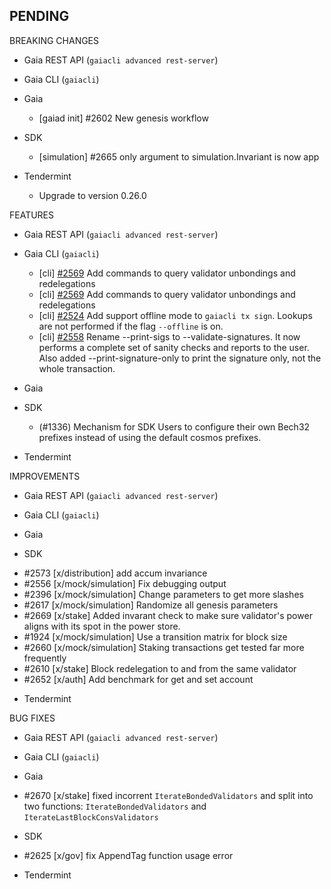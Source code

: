 ## PENDING

BREAKING CHANGES

* Gaia REST API (`gaiacli advanced rest-server`)

* Gaia CLI  (`gaiacli`)

* Gaia
  * [gaiad init] \#2602 New genesis workflow

* SDK
  * [simulation] \#2665 only argument to simulation.Invariant is now app

* Tendermint
  * Upgrade to version 0.26.0

FEATURES

* Gaia REST API (`gaiacli advanced rest-server`)

* Gaia CLI  (`gaiacli`)
    * [cli] [\#2569](https://github.com/cosmos/cosmos-sdk/pull/2569) Add commands to query validator unbondings and redelegations
    * [cli] [\#2569](https://github.com/cosmos/cosmos-sdk/pull/2569) Add commands to query validator unbondings and redelegations
    * [cli] [\#2524](https://github.com/cosmos/cosmos-sdk/issues/2524) Add support offline mode to `gaiacli tx sign`. Lookups are not performed if the flag `--offline` is on.
    * [cli] [\#2558](https://github.com/cosmos/cosmos-sdk/issues/2558) Rename --print-sigs to --validate-signatures. It now performs a complete set of sanity checks and reports to the user. Also added --print-signature-only to print the signature only, not the whole transaction.

* Gaia

* SDK
    * (#1336) Mechanism for SDK Users to configure their own Bech32 prefixes instead of using the default cosmos prefixes.

* Tendermint


IMPROVEMENTS

* Gaia REST API (`gaiacli advanced rest-server`)

* Gaia CLI  (`gaiacli`)

* Gaia

* SDK
 - #2573 [x/distribution] add accum invariance
 - #2556 [x/mock/simulation] Fix debugging output
 - #2396 [x/mock/simulation] Change parameters to get more slashes
 - #2617 [x/mock/simulation] Randomize all genesis parameters
 - #2669 [x/stake] Added invarant check to make sure validator's power aligns with its spot in the power store.
 - \#1924 [x/mock/simulation] Use a transition matrix for block size
 - \#2660 [x/mock/simulation] Staking transactions get tested far more frequently
 - #2610 [x/stake] Block redelegation to and from the same validator
 - #2652 [x/auth] Add benchmark for get and set account

* Tendermint


BUG FIXES

* Gaia REST API (`gaiacli advanced rest-server`)

* Gaia CLI  (`gaiacli`)

* Gaia
 - #2670 [x/stake] fixed incorrent `IterateBondedValidators` and split into two functions: `IterateBondedValidators` and `IterateLastBlockConsValidators`

* SDK
 - #2625 [x/gov] fix AppendTag function usage error


* Tendermint
